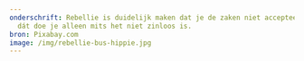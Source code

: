 ```yaml
---
onderschrift: Rebellie is duidelijk maken dat je de zaken niet accepteert. Maar
  dát doe je alleen mits het niet zinloos is.
bron: Pixabay.com
image: /img/rebellie-bus-hippie.jpg
---
```

